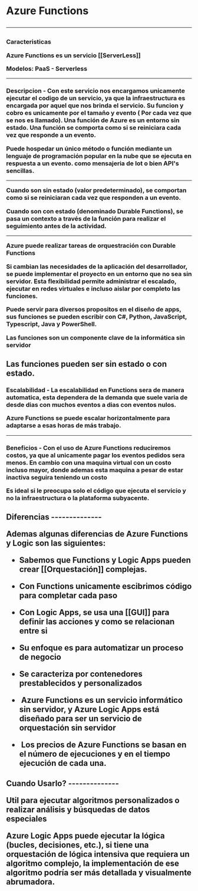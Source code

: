 <h1>Azure Functions

----

<h3>Caracteristicas

Azure Functions es un servicio [[ServerLess]]

Modelos: PaaS - Serverless

---
<h3>Descripcion
-
Con este servicio nos encargamos unicamente ejecutar el  codigo de un servicio, ya que la infraestructura es encargada por aquel que nos brinda el servicio. Su funcion y cobro es  unicamente por el tamaño y evento ( Por cada vez que se nos es llamado). Una función de Azure es un entorno sin estado. Una función se comporta como si se reiniciara cada vez que responde a un evento. 

Puede hospedar un único método o función mediante un lenguaje de programación popular en la nube que se ejecuta en respuesta a un evento. como mensajeria de Iot o bien API's sencillas. 

---
Cuando son sin estado (valor predeterminado), se comportan como si se reiniciaran cada vez que responden a un evento. 

Cuando son con estado (denominado Durable Functions), se pasa un contexto a través de la función para realizar el seguimiento antes de la actividad.

---

Azure puede realizar tareas de orquestración con Durable Functions

Si cambian las necesidades de la aplicación del desarrollador, se puede implementar el proyecto en un entorno que no sea sin servidor. Esta flexibilidad permite administrar el escalado, ejecutar en redes virtuales e incluso aislar por completo las funciones.

Puede servir para diversos propositos en el diseño de apps, sus funciones se pueden escribir con C#, Python, JavaScript, Typescript, Java y PowerShell.

Las funciones son un componente clave de la informática sin servidor

Las funciones pueden ser sin estado o con estado.
---
<h3> Escalabilidad
-
La escalabilidad en Functions sera de manera automatica, esta dependera de la demanda que suele varia de desde dias con muchos eventos a dias con eventos nulos.

Azure Functions se puede escalar horizontalmente para adaptarse a esas horas de más trabajo.

----
<h3>Beneficios
-
Con el uso de Azure Functions reduciremos costos, ya que al unicamente pagar los eventos pedidos sera menos. En cambio con una maquina virtual con un costo incluso mayor, donde ademas esta maquina a pesar de estar inactiva seguira teniendo un costo

Es ideal si le preocupa solo el código que ejecuta el servicio y no la infraestructura o la plataforma subyacente.

<h2> Diferencias
--------------

Ademas algunas diferencias de Azure Functions y Logic son las siguientes:

- Sabemos que Functions y Logic Apps pueden crear [[Orquestación]] complejas.

- Con Functions unicamente escibrimos código para completar cada paso

- Con  Logic Apps, se usa una [[GUI]] para definir las acciones y como se relacionan entre si

- Su enfoque es para automatizar un proceso de negocio

- Se caracteriza por contenedores prestablecidos y personalizados

-  Azure Functions es un servicio informático sin servidor, y Azure Logic Apps está diseñado para ser un servicio de orquestación sin servidor

-  Los precios de Azure Functions se basan en el número de ejecuciones y en el tiempo ejecución de cada una.

<h2>  Cuando Usarlo?
--------------

Util para ejecutar algoritmos personalizados o realizar análisis y búsquedas de datos especiales

Azure Logic Apps puede ejecutar la lógica (bucles, decisiones, etc.), si tiene una orquestación de lógica intensiva que requiera un algoritmo complejo, la implementación de ese algoritmo podría ser más detallada y visualmente abrumadora.